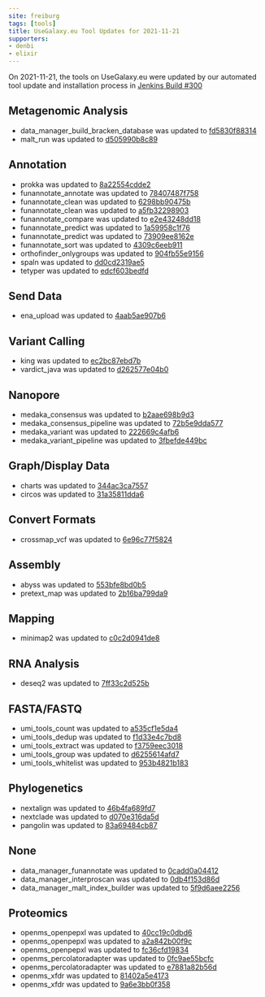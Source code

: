 ```yaml
---
site: freiburg
tags: [tools]
title: UseGalaxy.eu Tool Updates for 2021-11-21
supporters:
- denbi
- elixir
---
```


On 2021-11-21, the tools on UseGalaxy.eu were updated by our automated tool update and installation process in [Jenkins Build #300](https://build.galaxyproject.eu/job/usegalaxy-eu/job/install-tools/#300/)


## Metagenomic Analysis

- data_manager_build_bracken_database was updated to [fd5830f88314](https://toolshed.g2.bx.psu.edu/view/iuc/data_manager_build_bracken_database/fd5830f88314)
- malt_run was updated to [d505990b8c89](https://toolshed.g2.bx.psu.edu/view/iuc/malt_run/d505990b8c89)

## Annotation

- prokka was updated to [8a22554cdde2](https://toolshed.g2.bx.psu.edu/view/crs4/prokka/8a22554cdde2)
- funannotate_annotate was updated to [78407487f758](https://toolshed.g2.bx.psu.edu/view/iuc/funannotate_annotate/78407487f758)
- funannotate_clean was updated to [6298bb90475b](https://toolshed.g2.bx.psu.edu/view/iuc/funannotate_clean/6298bb90475b)
- funannotate_clean was updated to [a5fb32298903](https://toolshed.g2.bx.psu.edu/view/iuc/funannotate_clean/a5fb32298903)
- funannotate_compare was updated to [e2e43248dd18](https://toolshed.g2.bx.psu.edu/view/iuc/funannotate_compare/e2e43248dd18)
- funannotate_predict was updated to [1a59958c1f76](https://toolshed.g2.bx.psu.edu/view/iuc/funannotate_predict/1a59958c1f76)
- funannotate_predict was updated to [73909ee8162e](https://toolshed.g2.bx.psu.edu/view/iuc/funannotate_predict/73909ee8162e)
- funannotate_sort was updated to [4309c6eeb911](https://toolshed.g2.bx.psu.edu/view/iuc/funannotate_sort/4309c6eeb911)
- orthofinder_onlygroups was updated to [904fb55e9156](https://toolshed.g2.bx.psu.edu/view/iuc/orthofinder_onlygroups/904fb55e9156)
- spaln was updated to [dd0cd2319ae5](https://toolshed.g2.bx.psu.edu/view/iuc/spaln/dd0cd2319ae5)
- tetyper was updated to [edcf603bedfd](https://toolshed.g2.bx.psu.edu/view/iuc/tetyper/edcf603bedfd)

## Send Data

- ena_upload was updated to [4aab5ae907b6](https://toolshed.g2.bx.psu.edu/view/iuc/ena_upload/4aab5ae907b6)

## Variant Calling

- king was updated to [ec2bc87ebd7b](https://toolshed.g2.bx.psu.edu/view/iuc/king/ec2bc87ebd7b)
- vardict_java was updated to [d262577e04b0](https://toolshed.g2.bx.psu.edu/view/iuc/vardict_java/d262577e04b0)

## Nanopore

- medaka_consensus was updated to [b2aae698b9d3](https://toolshed.g2.bx.psu.edu/view/iuc/medaka_consensus/b2aae698b9d3)
- medaka_consensus_pipeline was updated to [72b5e9dda577](https://toolshed.g2.bx.psu.edu/view/iuc/medaka_consensus_pipeline/72b5e9dda577)
- medaka_variant was updated to [222669c4afb6](https://toolshed.g2.bx.psu.edu/view/iuc/medaka_variant/222669c4afb6)
- medaka_variant_pipeline was updated to [3fbefde449bc](https://toolshed.g2.bx.psu.edu/view/iuc/medaka_variant_pipeline/3fbefde449bc)

## Graph/Display Data

- charts was updated to [344ac3ca7557](https://toolshed.g2.bx.psu.edu/view/iuc/charts/344ac3ca7557)
- circos was updated to [31a35811dda6](https://toolshed.g2.bx.psu.edu/view/iuc/circos/31a35811dda6)

## Convert Formats

- crossmap_vcf was updated to [6e96c77f5824](https://toolshed.g2.bx.psu.edu/view/iuc/crossmap_vcf/6e96c77f5824)

## Assembly

- abyss was updated to [553bfe8bd0b5](https://toolshed.g2.bx.psu.edu/view/iuc/abyss/553bfe8bd0b5)
- pretext_map was updated to [2b16ba799da9](https://toolshed.g2.bx.psu.edu/view/iuc/pretext_map/2b16ba799da9)

## Mapping

- minimap2 was updated to [c0c2d0941de8](https://toolshed.g2.bx.psu.edu/view/iuc/minimap2/c0c2d0941de8)

## RNA Analysis

- deseq2 was updated to [7ff33c2d525b](https://toolshed.g2.bx.psu.edu/view/iuc/deseq2/7ff33c2d525b)

## FASTA/FASTQ

- umi_tools_count was updated to [a535cf1e5da4](https://toolshed.g2.bx.psu.edu/view/iuc/umi_tools_count/a535cf1e5da4)
- umi_tools_dedup was updated to [f1d33e4c7bd8](https://toolshed.g2.bx.psu.edu/view/iuc/umi_tools_dedup/f1d33e4c7bd8)
- umi_tools_extract was updated to [f3759eec3018](https://toolshed.g2.bx.psu.edu/view/iuc/umi_tools_extract/f3759eec3018)
- umi_tools_group was updated to [d6255614afd7](https://toolshed.g2.bx.psu.edu/view/iuc/umi_tools_group/d6255614afd7)
- umi_tools_whitelist was updated to [953b4821b183](https://toolshed.g2.bx.psu.edu/view/iuc/umi_tools_whitelist/953b4821b183)

## Phylogenetics

- nextalign was updated to [46b4fa689fd7](https://toolshed.g2.bx.psu.edu/view/iuc/nextalign/46b4fa689fd7)
- nextclade was updated to [d070e316da5d](https://toolshed.g2.bx.psu.edu/view/iuc/nextclade/d070e316da5d)
- pangolin was updated to [83a69484cb87](https://toolshed.g2.bx.psu.edu/view/iuc/pangolin/83a69484cb87)

## None

- data_manager_funannotate was updated to [0cadd0a04412](https://toolshed.g2.bx.psu.edu/view/iuc/data_manager_funannotate/0cadd0a04412)
- data_manager_interproscan was updated to [0db4f153d86d](https://toolshed.g2.bx.psu.edu/view/iuc/data_manager_interproscan/0db4f153d86d)
- data_manager_malt_index_builder was updated to [5f9d6aee2256](https://toolshed.g2.bx.psu.edu/view/iuc/data_manager_malt_index_builder/5f9d6aee2256)

## Proteomics

- openms_openpepxl was updated to [40cc19c0dbd6](https://toolshed.g2.bx.psu.edu/view/galaxyp/openms_openpepxl/40cc19c0dbd6)
- openms_openpepxl was updated to [a2a842b00f9c](https://toolshed.g2.bx.psu.edu/view/galaxyp/openms_openpepxl/a2a842b00f9c)
- openms_openpepxl was updated to [fc36cfd19834](https://toolshed.g2.bx.psu.edu/view/galaxyp/openms_openpepxl/fc36cfd19834)
- openms_percolatoradapter was updated to [0fc9ae55bcfc](https://toolshed.g2.bx.psu.edu/view/galaxyp/openms_percolatoradapter/0fc9ae55bcfc)
- openms_percolatoradapter was updated to [e7881a82b56d](https://toolshed.g2.bx.psu.edu/view/galaxyp/openms_percolatoradapter/e7881a82b56d)
- openms_xfdr was updated to [81402a5e4173](https://toolshed.g2.bx.psu.edu/view/galaxyp/openms_xfdr/81402a5e4173)
- openms_xfdr was updated to [9a6e3bb0f358](https://toolshed.g2.bx.psu.edu/view/galaxyp/openms_xfdr/9a6e3bb0f358)


